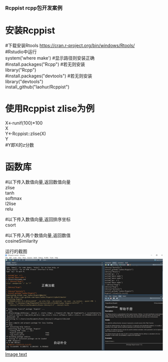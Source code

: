 ### Rcppist  rcpp包开发案例  
 
  
# 安装Rcppist    
#下载安装Rtools  https://cran.r-project.org/bin/windows/Rtools/  
#Rstudio中运行  
system('where make')  #显示路径则安装正确  
#install.packages("Rcpp")  #若无则安装    
library("Rcpp")    
#install.packages("devtools")  #若无则安装      
library("devtools")      
install_github("laohur/Rcppist")    
  
  
# 使用Rcppist  zlise为例
X<-runif(100)*100  
X  
Y<-Rcppist::zlise(X)  
Y  
#Y即X的z分数  

# 函数库    

#以下传入数值向量,返回数值向量  
zlise  
tanh  
softmax  
l2lise  
relu  

#以下传入数值向量,返回排序坐标  
csort  

#以下传入两个数值向量,返回数值  
cosineSimilarity  

运行的截图
![avatar](/man/rcpp.png)
[Image text](https://raw.githubusercontent.com/laohur/Rcppist/master/man/rcpp.PNG)